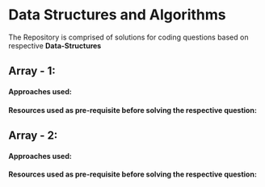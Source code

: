 # Data Structures and Algorithms

The Repository is comprised of solutions for coding questions based on respective **Data-Structures**

## Array - 1:

#### Approaches used:

#### Resources used as pre-requisite before solving the respective question:

## Array - 2:

#### Approaches used:

#### Resources used as pre-requisite before solving the respective question:

